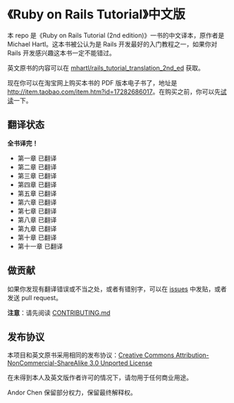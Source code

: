 # 《Ruby on Rails Tutorial》中文版

本 repo 是《Ruby on Rails Tutorial (2nd edition)》一书的中文译本，原作者是 Michael Hartl。这本书被公认为是 Rails 开发最好的入门教程之一，如果你对 Rails 开发感兴趣这本书一定不能错过。

英文原书的内容可以在 [mhartl/rails_tutorial_translation_2nd_ed](https://github.com/mhartl/rails_tutorial_translation_2nd_ed) 获取。

现在你可以在淘宝网上购买本书的 PDF 版本电子书了，地址是 <http://item.taobao.com/item.htm?id=17282686017>。在购买之前，你可以先[试读](https://raw.github.com/AndorChen/rails-tutorial-2nd-cn/gh-pages/assets/sample.pdf)一下。

## 翻译状态

**全书译完！**

- 第一章 已翻译
- 第二章 已翻译
- 第三章 已翻译
- 第四章 已翻译
- 第五章 已翻译
- 第六章 已翻译
- 第七章 已翻译
- 第八章 已翻译
- 第九章 已翻译
- 第十章 已翻译
- 第十一章 已翻译

## 做贡献

如果你发现有翻译错误或不当之处，或者有错别字，可以在 [issues](https://github.com/AndorChen/rails-tutorial-2nd-cn/issues) 中发贴，或者发送 pull request。

**注意**：请先阅读 [CONTRIBUTING.md](CONTRIBUTING.md)

## 发布协议

本项目和英文原书采用相同的发布协议：[Creative Commons Attribution-NonCommercial-ShareAlike 3.0 Unported License](http://creativecommons.org/licenses/by-nc-sa/3.0/)

在未得到本人及英文版作者许可的情况下，请勿用于任何商业用途。

Andor Chen 保留部分权力，保留最终解释权。
